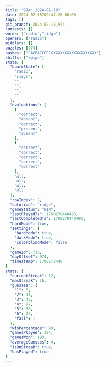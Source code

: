 ```yaml
---
title: "974: 2024-02-18"
date: 2024-02-18T09:47:20-08:00
tags: []
git_branch: 2024-02-18_974
contests: []
words: ["radio","ridge"]
openers: ["radio"]
middlers: []
puzzles: [974]
hashes: ["CACPACCCCCXXXXXXXXXXXXXXXXXXXX"]
shifts: ["xplpo"]
state: {
  "boardState": [
    "radio",
    "ridge",
    "",
    "",
    "",
    ""
  ],
  "evaluations": [
    [
      "correct",
      "absent",
      "correct",
      "present",
      "absent"
    ],
    [
      "correct",
      "correct",
      "correct",
      "correct",
      "correct"
    ],
    null,
    null,
    null,
    null
  ],
  "rowIndex": 2,
  "solution": "ridge",
  "gameStatus": "WIN",
  "lastPlayedTs": 1708278440493,
  "lastCompletedTs": 1708278440493,
  "hardMode": true,
  "settings": {
    "hardMode": true,
    "darkMode": true,
    "colorblindMode": false
  },
  "gameId": 738,
  "dayOffset": 974,
  "timestamp": 1708278440
}
stats: {
  "currentStreak": 12,
  "maxStreak": 36,
  "guesses": {
    "1": 0,
    "2": 11,
    "3": 45,
    "4": 77,
    "5": 38,
    "6": 22,
    "fail": 1
  },
  "winPercentage": 99,
  "gamesPlayed": 194,
  "gamesWon": 193,
  "averageGuesses": 4,
  "isOnStreak": true,
  "hasPlayed": true
}
---
```

<!-- more -->
